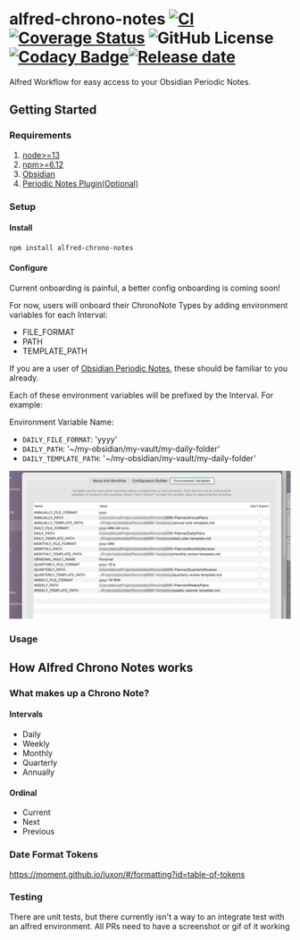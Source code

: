 # alfred-chrono-notes [![CI](https://github.com/weklund/alfred-chrono-notes/actions/workflows/ci.yml/badge.svg)](https://github.com/weklund/alfred-chrono-notes/actions/workflows/ci.yml) [![Coverage Status](https://coveralls.io/repos/github/weklund/alfred-chrono-notes/badge.svg?t=2QlVvG)](https://coveralls.io/github/weklund/alfred-chrono-notes) ![GitHub License](https://img.shields.io/github/license/weklund/alfred-chrono-notes) [![Codacy Badge](https://app.codacy.com/project/badge/Grade/9b2850b09fd3468da7569d46ca2d75c2)](https://app.codacy.com/gh/weklund/alfred-chrono-notes/dashboard?utm_source=gh&utm_medium=referral&utm_content=&utm_campaign=Badge_grade)[![Release date][release-date-image]][release-url]

Alfred Workflow for easy access to your Obsidian Periodic Notes.

## Getting Started

### Requirements

1. [node>=13](https://nodejs.org/en/download)
1. [npm>=6.12](https://docs.npmjs.com/downloading-and-installing-node-js-and-npm)
1. [Obsidian](https://obsidian.md/)
1. [Periodic Notes Plugin(Optional)](https://github.com/liamcain/obsidian-periodic-notes)

### Setup

#### Install

```sh
npm install alfred-chrono-notes
```

#### Configure

Current onboarding is painful, a better config onboarding is coming soon!

For now, users will onboard their ChronoNote Types by adding environment variables for each Interval:

- FILE_FORMAT
- PATH
- TEMPLATE_PATH

If you are a user of [Obsidian Periodic Notes](https://github.com/liamcain/obsidian-periodic-notes), these should be familiar to you already.

Each of these environment variables will be prefixed by the Interval. For example:

Environment Variable Name:

- `DAILY_FILE_FORMAT`: 'yyyy'
- `DAILY_PATH`: '~/my-obsidian/my-vault/my-daily-folder'
- `DAILY_TEMPLATE_PATH`: '~/my-obsidian/my-vault/my-daily-folder'

![Alfred Environment Variables](./docs/env-var.jpg)

### Usage

## How Alfred Chrono Notes works

### What makes up a Chrono Note?

#### Intervals

- Daily
- Weekly
- Monthly
- Quarterly
- Annually

#### Ordinal

- Current
- Next
- Previous

### Date Format Tokens

https://moment.github.io/luxon/#/formatting?id=table-of-tokens

### Testing

There are unit tests, but there currently isn't a way to an integrate test with an alfred environment. All PRs need to have a screenshot or gif of it working

<!-- Links -->

[release-date-image]: https://img.shields.io/github/release-date/weklund/alfred-chrono-notes
[release-url]: https://github.com/weklund/alfred-chrono-notes/releases
